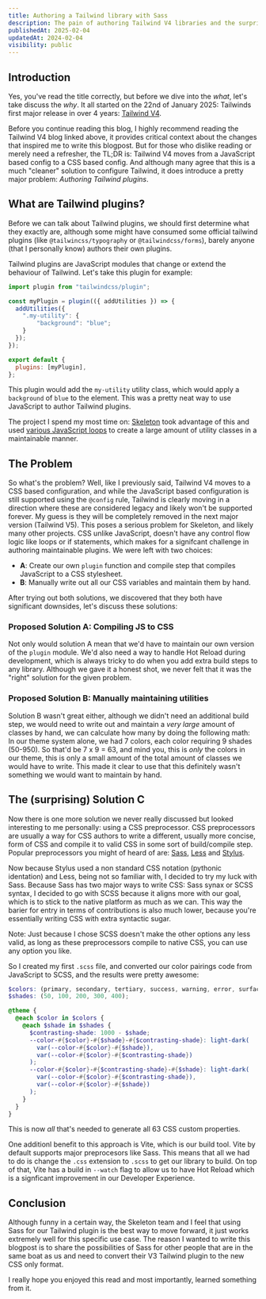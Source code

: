 ```yaml
---
title: Authoring a Tailwind library with Sass
description: The pain of authoring Tailwind V4 libraries and the surprising solution.
publishedAt: 2025-02-04
updatedAt: 2024-02-04
visibility: public
---
```


## Introduction

Yes, you've read the title correctly, but before we dive into the _what_, let's take discuss the _why_.
It all started on the 22nd of January 2025: Tailwinds first major release in over 4 years: [Tailwind V4](https://tailwindcss.com/blog/tailwindcss-v4).

Before you continue reading this blog, I highly recommend reading the Tailwind V4 blog linked above, it provides critical context about the changes that inspired me to write this blogpost. But for those who dislike reading or merely need a refresher, the TL;DR is: Tailwind V4 moves from a JavaScript based config to a CSS based config. And although many agree that this is a much "cleaner" solution to configure Tailwind, it does introduce a pretty major problem: _Authoring Tailwind plugins_.

## What are Tailwind plugins?

Before we can talk about Tailwind plugins, we should first determine what they exactly are, although some might have consumed some official tailwind plugins (like `@tailwincss/typography` or `@tailwindcss/forms`), barely anyone (that I personally know) authors their own plugins.

Tailwind plugins are JavaScript modules that change or extend the behaviour of Tailwind. Let's take this plugin for example:

```js
import plugin from "tailwindcss/plugin";

const myPlugin = plugin(({ addUtilities }) => {
  addUtilities({
    ".my-utility": {
        "background": "blue";
    }
  });
});

export default {
  plugins: [myPlugin],
};
```

This plugin would add the `my-utility` utility class, which would apply a `background` of `blue` to the element. This was a pretty neat way to use JavaScript to author Tailwind plugins.

The project I spend my most time on: [Skeleton](https://github.com/skeletonlabs/skeleton) took advantage of this and used [various JavaScript loops](https://github.com/skeletonlabs/skeleton/blob/dev/packages/plugin/src/tailwind/colors.ts#L9) to create a large amount of utility classes in a maintainable manner.

## The Problem

So what's the problem? Well, like I previously said, Tailwind V4 moves to a CSS based configuration, and while the JavaScript based configuration is still supported using the `@config` rule, Tailwind is clearly moving in a direction where these are considered legacy and likely won't be supported forever. My guess is they will be completely removed in the next major version (Tailwind V5). This poses a serious problem for Skeleton, and likely many other projects. CSS unlike JavaScript, doesn't have any control flow logic like loops or if statements, which makes for a signifcant challenge in authoring maintainable plugins. We were left with two choices:

- **A**: Create our own `plugin` function and compile step that compiles JavaScript to a CSS stylesheet.
- **B**: Manually write out all our CSS variables and maintain them by hand.

After trying out both solutions, we discovered that they both have significant downsides, let's discuss these solutions:

### Proposed Solution A: Compiling JS to CSS

Not only would solution A mean that we'd have to maintain our own version of the `plugin` module. We'd also need a way to handle Hot Reload during development, which is always tricky to do when you add extra build steps to any library. Although we gave it a honest shot, we never felt that it was the "right" solution for the given problem.

### Proposed Solution B: Manually maintaining utilities

Solution B wasn't great either, although we didn't need an additional build step, we would need to write out and maintain a _very large_ amount of classes by hand, we can calculate how many by doing the following math: In our theme system alone, we had 7 colors, each color requiring 9 shades (50-950). So that'd be 7 x 9 = 63, and mind you, this is _only_ the colors in our theme, this is only a small amount of the total amount of classes we would have to write. This made it clear to use that this definitely wasn't something we would want to maintain by hand.

## The (surprising) Solution C

Now there is one more solution we never really discussed but looked interesting to me personally: using a CSS preprocessor. CSS preprocessors are usually a way for CSS authors to write a different, usually more concise, form of CSS and compile it to valid CSS in some sort of build/compile step. Popular preprocessors you might of heard of are: [Sass](https://sass-lang.com/), [Less](http://lesscss.org/) and [Stylus](https://stylus-lang.com/).

Now because Stylus used a non standard CSS notation (pythonic identation) and Less, being not so familiar with, I decided to try my luck with Sass. Because Sass has two major ways to write CSS: Sass synax or SCSS syntax, I decided to go with SCSS because it aligns more with our goal, which is to stick to the native platform as much as we can. This way the barier for entry in terms of contributions is also much lower, because you're essentially writing CSS with extra syntactic sugar.

Note: Just because I chose SCSS doesn't make the other options any less valid, as long as these preprocessors compile to native CSS, you can use any option you like.

So I created my first `.scss` file, and converted our color pairings code from JavaScript to SCSS, and the results were pretty awesome:

```scss
$colors: (primary, secondary, tertiary, success, warning, error, surface);
$shades: (50, 100, 200, 300, 400);

@theme {
  @each $color in $colors {
    @each $shade in $shades {
      $contrasting-shade: 1000 - $shade;
      --color-#{$color}-#{$shade}-#{$contrasting-shade}: light-dark(
        var(--color-#{$color}-#{$shade}),
        var(--color-#{$color}-#{$contrasting-shade})
      );
      --color-#{$color}-#{$contrasting-shade}-#{$shade}: light-dark(
        var(--color-#{$color}-#{$contrasting-shade}),
        var(--color-#{$color}-#{$shade})
      );
    }
  }
}
```

This is now _all_ that's needed to generate all 63 CSS custom properties.

One additionl benefit to this approach is Vite, which is our build tool. Vite by default supports major preprocesors like Sass. This means that all we had to do is change the `.css` extension to `.scss` to get our library to build. On top of that, Vite has a build in `--watch` flag to allow us to have Hot Reload which is a signficant improvement in our Developer Experience.

## Conclusion

Although funny in a certain way, the Skeleton team and I feel that using Sass for our Tailwind plugin is the best way to move forward, it just works extremely well for this specific use case.
The reason I wanted to write this blogpost is to share the possibilities of Sass for other people that are in the same boat as us and need to convert their V3 Tailwind plugin to the new CSS only format.

I really hope you enjoyed this read and most importantly, learned something from it.
